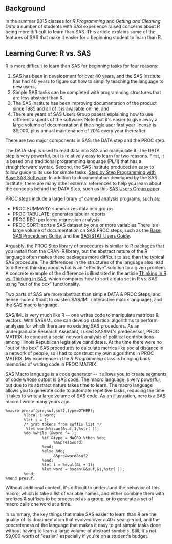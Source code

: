 ## Background

In the summer 2015 classes for *R Programming* and *Getting and Cleaning Data* a number of students with SAS experience raised concerns about R being more difficult to learn than SAS. This article explains some of the features of SAS that make it easier for a beginning student to learn than R.

## Learning Curve: R vs. SAS

R is more difficult to learn than SAS for beginning tasks for four reasons:  

1. SAS has been in development for over 40 years, and the SAS Institute has had 40 years to figure out how to simplify teaching the language to new users,
2. Simple SAS tasks can be completed with programming structures that are less abstract than R,
3. The SAS Institute has been improving documentation of the product since 1985 and all of it is available online, and
4. There are years of SAS Users Group papers explaining how to use different aspects of the software. Note that it's easier to give away a large volume of documentation if the single user first year license is $9,000, plus annual maintenance of 20% every year thereafter.  

There are two major components in SAS: the DATA step and the PROC step.

The DATA step is used to read data into SAS and manipulate it. The DATA step is very powerful, but is relatively easy to learn for two reasons. First, it is based on a traditional programming language (PL/1) that has a straightforward syntax. Second, the SAS Institute produced an easy to follow guide to its use for simple tasks, [Step by Step Programming with Base SAS Software](http://support.sas.com/documentation/onlinedoc/91pdf/sasdoc_913/base_step_10071.pdf). In addition to documentation developed by the SAS Institute, there are many other external references to help you learn about the concepts behind the DATA Step, such as this [SAS Users Group paper](http://www2.sas.com/proceedings/sugi31/246-31.pdf).

PROC steps include a large library of canned analysis programs, such as:  

* PROC SUMMARY: summarizes data into groups
* PROC TABULATE: generates tabular reports
* PROC REG: performs regression analysis
* PROC SORT: sorts a SAS dataset by one or more variables There is a large volume of documentation on SAS PROC steps, such as the [Base SAS Procedures Guide](http://support.sas.com/documentation/cdl/en/proc/61895/PDF/default/proc.pdf), and the [SAS/STAT Users Guide](http://support.sas.com/documentation/onlinedoc/stat/141/statug.pdf).   

Arguably, the PROC Step library of procedures is similar to R packages that you install from the CRAN-R library, but the abstract nature of the R language often makes these packages more difficult to use than the typical SAS procedure. The differences in the structures of the language also lead to different thinking about what is an "effective" solution to a given problem. A concrete example of the difference is illustrated in the article [Thinking in R vs. Thinking in SAS](https://github.com/lgreski/datasciencectacontent/blob/master/markdown/exampleSortRvsSAS.md), which compares how to sort a data set in R vs. SAS using "out of the box" functionality.    

Two parts of SAS are more abstract than simple DATA & PROC Steps, and hence more difficult to master:  SAS/IML (interactive matrix language), and the SAS macro language.   

SAS/IML is very much like R -- one writes code to manipulate matrices & vectors. With SAS/IML one can develop statistical algorithms to perform analyses for which there are no existing SAS procedures. As an undergraduate Research Assistant, I used SAS/IML's predecessor, PROC MATRIX, to conduct a social network analysis of political contributions among Illinois Republican legislative candidates. At the time there were no "out of the box" SAS procedures to calculate metrics like social distance in a network of people, so I had to construct my own algorithms in PROC MATRIX. My experience in the *R Programming* class is bringing back memories of writing code in PROC MATRIX.   

SAS Macro language is a code generator -- it allows you to create segments of code whose output is SAS code. The macro language is very powerful, but due to its abstract nature takes time to learn. The macro language allows you to generate code to automate repetitive tasks, reducing the time it takes to write a large volume of SAS code.  As an illustration, here is a SAS macro I wrote many years ago.  

    %macro presuf(pre,suf,suf2,type=OTHER);
            %local i word;
            %let i = 1;
            /* grab tokens from suffix list */
             %let word=%scan(&suf,1,%str( ));
            %do %while (&word ^= );
                    %if &type = MACRO %then %do;
                         %&&pre(&word)
                    %end;
                    %else %do;
                         &&pre&word&suf2
                    %end;
                    %let i = %eval(&i + 1);
                    %let word = %scan(&&suf,&i,%str( ));
            %end;
    %mend presuf;




Without additional context, it's difficult to understand the behavior of this macro, which is take a list of variable names, and either combine them with prefixes & suffixes to be processed as a group, or to generate a set of macro calls one word at a time.    

In summary, the key things that make SAS easier to learn than R are the quality of its documentation that evolved over a 40+ year period, and the concreteness of the language that makes it easy to get simple tasks done without having to learn a large volume of abstract symbols. Still, it's not $9,000 worth of "easier," especially if you're on a student's budget.   
